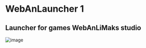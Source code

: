 # WebAnLauncher 1
## Launcher for games WebAnLiMaks studio
![image](https://github.com/user-attachments/assets/91cdaee8-b251-4504-928d-b93fb7e97740)
